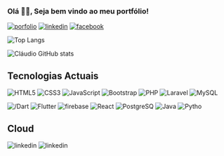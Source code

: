 ### Olá 🙋‍♂️, Seja bem vindo ao meu portfólio!

[![porfolio](https://img.shields.io/badge/Portfolio-255E63?style=for-the-badge&logo=About.me&logoColor=white)](https://portifolio-theta-sooty.vercel.app/)
[![linkedin](https://img.shields.io/badge/LinkedIn-0077B5?style=for-the-badge&logo=linkedin&logoColor=white)](www.linkedin.com/in/claudio-rufino-milonga)
[![facebook](https://img.shields.io/badge/Facebook-1877F2?style=for-the-badge&logo=facebook&logoColor=white)](https://web.facebook.com/profile.php?id=100009091174303)


![Top Langs](https://github-readme-stats.vercel.app/api/top-langs/?username=ClaudioRufino)

![Cláudio GitHub stats](https://github-readme-stats.vercel.app/api?username=ClaudioRufino&show_icons=true&theme=radical)



## Tecnologias Actuais

![HTML5](https://img.shields.io/badge/HTML5-E34F26?style=for-the-badge&logo=html5&logoColor=white)
![CSS3](https://img.shields.io/badge/CSS3-1572B6?style=for-the-badge&logo=css3&logoColor=white)
![JavaScript](https://img.shields.io/badge/JavaScript-323330?style=for-the-badge&logo=javascript&logoColor=F7DF1E)
![Bootstrap](https://img.shields.io/badge/Bootstrap-563D7C?style=for-the-badge&logo=bootstrap&logoColor=white)
![PHP](https://img.shields.io/badge/PHP-777BB4?style=for-the-badge&logo=php&logoColor=white)
![Laravel](https://img.shields.io/badge/Laravel-FF2D20?style=for-the-badge&logo=laravel&logoColor=white)
![MySQL](https://img.shields.io/badge/MySQL-005C84?style=for-the-badge&logo=mysql&logoColor=white)

![/Dart](https://img.shields.io/badge/Dart-0175C2?style=for-the-badge&logo=dart&logoColor=white)
![Flutter](https://img.shields.io/badge/Flutter-02569B?style=for-the-badge&logo=flutter&logoColor=white)
![firebase](https://img.shields.io/badge/firebase-ffca28?style=for-the-badge&logo=firebase&logoColor=black)
![React](https://img.shields.io/badge/React-20232A?style=for-the-badge&logo=react&logoColor=61DAFB)
![PostgreSQ](https://img.shields.io/badge/PostgreSQL-316192?style=for-the-badge&logo=postgresql&logoColor=white)
![Java](https://img.shields.io/badge/Java-ED8B00?style=for-the-badge&logo=openjdk&logoColor=white)
![Pytho](https://img.shields.io/badge/Python-14354C?style=for-the-badge&logo=python&logoColor=whitefor-the-badge&logo=laravel&logoColor=whit)


## Cloud
![linkedin](https://img.shields.io/badge/Vercel-000000?style=for-the-badge&logo=vercel&logoColor=white)
![linkedin](https://img.shields.io/badge/Netlify-00C7B7?style=for-the-badge&logo=netlify&logoColor=white)

